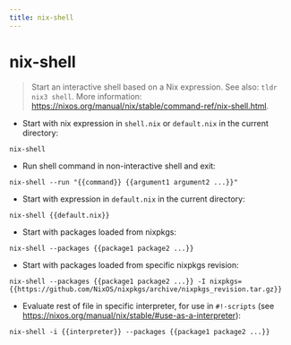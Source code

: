 ```yaml
---
title: nix-shell
---
```

# nix-shell

> Start an interactive shell based on a Nix expression.
> See also: `tldr nix3 shell`.
> More information: <https://nixos.org/manual/nix/stable/command-ref/nix-shell.html>.

- Start with nix expression in `shell.nix` or `default.nix` in the current directory:

`nix-shell`

- Run shell command in non-interactive shell and exit:

`nix-shell --run "{{command}} {{argument1 argument2 ...}}"`

- Start with expression in `default.nix` in the current directory:

`nix-shell {{default.nix}}`

- Start with packages loaded from nixpkgs:

`nix-shell --packages {{package1 package2 ...}}`

- Start with packages loaded from specific nixpkgs revision:

`nix-shell --packages {{package1 package2 ...}} -I nixpkgs={{https://github.com/NixOS/nixpkgs/archive/nixpkgs_revision.tar.gz}}`

- Evaluate rest of file in specific interpreter, for use in `#!-scripts` (see <https://nixos.org/manual/nix/stable/#use-as-a-interpreter>):

`nix-shell -i {{interpreter}} --packages {{package1 package2 ...}}`
